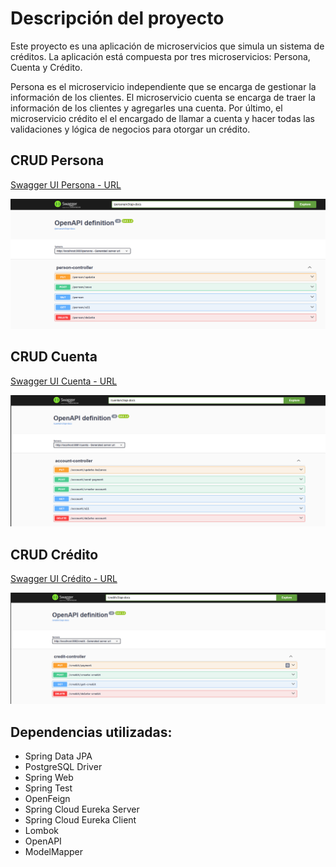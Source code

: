 # Descripción del proyecto

Este proyecto es una aplicación de microservicios que simula un sistema de créditos. La aplicación está compuesta por tres microservicios: Persona, Cuenta y Crédito. 

Persona es el microservicio independiente que se encarga de gestionar la información de los clientes. El microservicio cuenta se encarga de traer la información de los clientes y agregarles una cuenta. Por último, el microservicio crédito el el encargado de  llamar a cuenta y hacer todas las validaciones y lógica de negocios para otorgar un crédito.

## CRUD Persona

[Swagger UI Persona - URL](http://localhost:8080/persona/swagger-ui/index.html#/)

![Consulta valida](assets/persona-swagger.png)

## CRUD Cuenta

[Swagger UI Cuenta - URL](http://localhost:8081/cuenta/swagger-ui/index.html#/)

![Consulta valida](assets/cuenta-swagger.png)


## CRUD Crédito

[Swagger UI Crédito - URL](http://localhost:8082/credit/swagger-ui/index.html#/)

![Consulta valida](assets/credito-swagger.png)



## Dependencias utilizadas:

- Spring Data JPA
- PostgreSQL Driver
- Spring Web
- Spring Test
- OpenFeign
- Spring Cloud Eureka Server
- Spring Cloud Eureka Client
- Lombok
- OpenAPI
- ModelMapper
